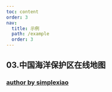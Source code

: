 ```yaml
---
toc: content
order: 3
nav:
  title: 示例
  path: /example
  order: 3
---
```


## 03.中国海洋保护区在线地图

### [author by simplexiao](https://github.com/simplexiao)

<code src= './marine_conservation/index.tsx'>
